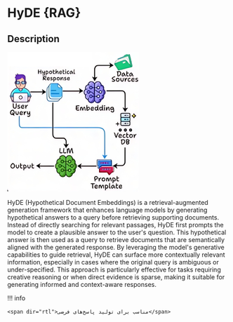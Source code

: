 # HyDE {RAG}

## Description

![](hyde/diagram.jpg)

HyDE (Hypothetical Document Embeddings) is a retrieval-augmented generation framework that enhances language models by generating hypothetical answers to a query before retrieving supporting documents.
Instead of directly searching for relevant passages, HyDE first prompts the model to create a plausible answer to the user's question.
This hypothetical answer is then used as a query to retrieve documents that are semantically aligned with the generated response.
By leveraging the model's generative capabilities to guide retrieval, HyDE can surface more contextually relevant information, especially in cases where the original query is ambiguous or under-specified.
This approach is particularly effective for tasks requiring creative reasoning or when direct evidence is sparse, making it suitable for generating informed and context-aware responses.

!!! info

    <span dir="rtl">مناسب برای تولید پاسخ‌های فرضی</span>
